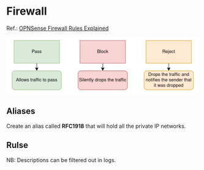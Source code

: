 # Firewall
Ref.: [OPNSense Firewall Rules Explained](https://www.youtube.com/watch?v=kYFNa_zpeII)

![opnsense-firewall-basics.png](opnsense-firewall-basics.png)

## Aliases
Create an alias called __RFC1918__ that will hold all the private IP networks.

## Rulse
NB: Descriptions can be filtered out in logs.

